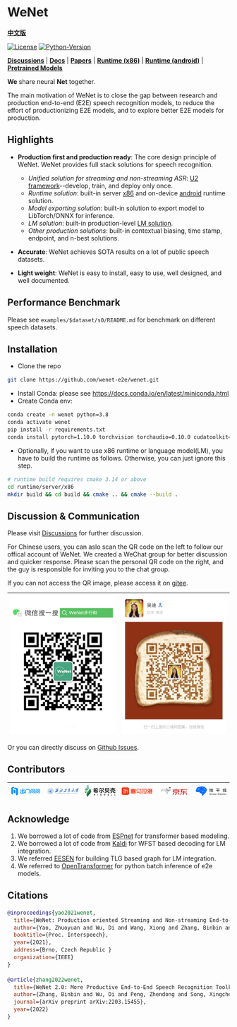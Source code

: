 # WeNet

[**中文版**](https://github.com/wenet-e2e/wenet/blob/main/README_CN.md)

[![License](https://img.shields.io/badge/License-Apache%202.0-brightgreen.svg)](https://opensource.org/licenses/Apache-2.0)
[![Python-Version](https://img.shields.io/badge/Python-3.7%7C3.8-brightgreen)](https://github.com/wenet-e2e/wenet)

[**Discussions**](https://github.com/wenet-e2e/wenet/discussions)
| [**Docs**](https://wenet-e2e.github.io/wenet/)
| [**Papers**](https://wenet-e2e.github.io/wenet/papers.html)
| [**Runtime (x86)**](https://github.com/wenet-e2e/wenet/tree/main/runtime/server/x86)
| [**Runtime (android)**](https://github.com/wenet-e2e/wenet/tree/main/runtime/device/android/wenet)
| [**Pretrained Models**](docs/pretrained_models.md)

**We** share neural **Net** together.

The main motivation of WeNet is to close the gap between research and production end-to-end (E2E) speech recognition models,
to reduce the effort of productionizing E2E models, and to explore better E2E models for production.

## Highlights

* **Production first and production ready**: The core design principle of WeNet. WeNet provides full stack solutions for speech recognition.
  * *Unified solution for streaming and non-streaming ASR*: [U2 framework](https://arxiv.org/pdf/2012.05481.pdf)--develop, train, and deploy only once.
  * *Runtime solution*: built-in server [x86](https://github.com/wenet-e2e/wenet/tree/main/runtime/server/x86) and on-device [android](https://github.com/wenet-e2e/wenet/tree/main/runtime/device/android/wenet) runtime solution.
  * *Model exporting solution*: built-in solution to export model to LibTorch/ONNX for inference.
  * *LM solution*: built-in production-level [LM solution](docs/lm.md).
  * *Other production solutions*: built-in contextual biasing, time stamp, endpoint, and n-best solutions.

* **Accurate**: WeNet achieves SOTA results on a lot of public speech datasets.
* **Light weight**: WeNet is easy to install, easy to use, well designed, and well documented.

## Performance Benchmark

Please see `examples/$dataset/s0/README.md` for benchmark on different speech datasets.

## Installation

- Clone the repo
``` sh
git clone https://github.com/wenet-e2e/wenet.git
```

- Install Conda: please see https://docs.conda.io/en/latest/miniconda.html
- Create Conda env:

``` sh
conda create -n wenet python=3.8
conda activate wenet
pip install -r requirements.txt
conda install pytorch=1.10.0 torchvision torchaudio=0.10.0 cudatoolkit=11.1 -c pytorch -c conda-forge
```

- Optionally, if you want to use x86 runtime or language model(LM),
you have to build the runtime as follows. Otherwise, you can just ignore this step.

``` sh
# runtime build requires cmake 3.14 or above
cd runtime/server/x86
mkdir build && cd build && cmake .. && cmake --build .
```

## Discussion & Communication

Please visit [Discussions](https://github.com/wenet-e2e/wenet/discussions) for further discussion.

For Chinese users, you can aslo scan the QR code on the left to follow our offical account of WeNet.
We created a WeChat group for better discussion and quicker response.
Please scan the personal QR code on the right, and the guy is responsible for inviting you to the chat group.

If you can not access the QR image, please access it on [gitee](https://gitee.com/robin1001/qr/tree/master).

| <img src="https://github.com/robin1001/qr/blob/master/wenet.jpeg" width="250px"> | <img src="https://github.com/robin1001/qr/blob/master/binbin.jpeg" width="250px"> |
| ---- | ---- |

Or you can directly discuss on [Github Issues](https://github.com/wenet-e2e/wenet/issues).

## Contributors

| <a href="https://www.chumenwenwen.com" target="_blank"><img src="https://raw.githubusercontent.com/wenet-e2e/wenet-contributors/main/companies/chumenwenwen.png" width="250px"></a> | <a href="http://lxie.npu-aslp.org" target="_blank"><img src="https://raw.githubusercontent.com/wenet-e2e/wenet-contributors/main/colleges/nwpu.png" width="250px"></a> | <a href="http://www.aishelltech.com" target="_blank"><img src="https://raw.githubusercontent.com/wenet-e2e/wenet-contributors/main/companies/aishelltech.png" width="250px"></a> | <a href="http://www.ximalaya.com" target="_blank"><img src="https://raw.githubusercontent.com/wenet-e2e/wenet-contributors/main/companies/ximalaya.png" width="250px"></a> | <a href="https://www.jd.com" target="_blank"><img src="https://raw.githubusercontent.com/wenet-e2e/wenet-contributors/main/companies/jd.jpeg" width="250px"></a> | <a href="https://horizon.ai" target="_blank"><img src="https://raw.githubusercontent.com/wenet-e2e/wenet-contributors/main/companies/hobot.png" width="250px"></a> |
| ---- | ---- | ---- | ---- | ---- | ---- |

## Acknowledge

1. We borrowed a lot of code from [ESPnet](https://github.com/espnet/espnet) for transformer based modeling.
2. We borrowed a lot of code from [Kaldi](http://kaldi-asr.org/) for WFST based decoding for LM integration.
3. We referred [EESEN](https://github.com/srvk/eesen) for building TLG based graph for LM integration.
4. We referred to [OpenTransformer](https://github.com/ZhengkunTian/OpenTransformer/) for python batch inference of e2e models.

## Citations

``` bibtex
@inproceedings{yao2021wenet,
  title={WeNet: Production oriented Streaming and Non-streaming End-to-End Speech Recognition Toolkit},
  author={Yao, Zhuoyuan and Wu, Di and Wang, Xiong and Zhang, Binbin and Yu, Fan and Yang, Chao and Peng, Zhendong and Chen, Xiaoyu and Xie, Lei and Lei, Xin},
  booktitle={Proc. Interspeech},
  year={2021},
  address={Brno, Czech Republic }
  organization={IEEE}
}

@article{zhang2022wenet,
  title={WeNet 2.0: More Productive End-to-End Speech Recognition Toolkit},
  author={Zhang, Binbin and Wu, Di and Peng, Zhendong and Song, Xingchen and Yao, Zhuoyuan and Lv, Hang and Xie, Lei and Yang, Chao and Pan, Fuping and Niu, Jianwei},
  journal={arXiv preprint arXiv:2203.15455},
  year={2022}
}
```
